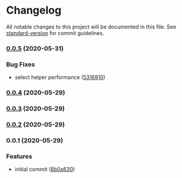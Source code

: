 # Changelog

All notable changes to this project will be documented in this file. See [standard-version](https://github.com/conventional-changelog/standard-version) for commit guidelines.

### [0.0.5](https://github.com/therealparmesh/use-react-saga/compare/v0.0.4...v0.0.5) (2020-05-31)


### Bug Fixes

* select helper performance ([5316910](https://github.com/therealparmesh/use-react-saga/commit/53169100b648c821b5101d4df4b2b2dcf786bf6e))

### [0.0.4](https://github.com/therealparmesh/use-react-saga/compare/v0.0.3...v0.0.4) (2020-05-29)

### [0.0.3](https://github.com/therealparmesh/use-react-saga/compare/v0.0.2...v0.0.3) (2020-05-29)

### [0.0.2](https://github.com/therealparmesh/use-react-saga/compare/v0.0.1...v0.0.2) (2020-05-29)

### 0.0.1 (2020-05-29)


### Features

* initial commit ([6b0a630](https://github.com/therealparmesh/use-react-saga/commit/6b0a630e1980df09c760e2b17ac05606c17f5489))
